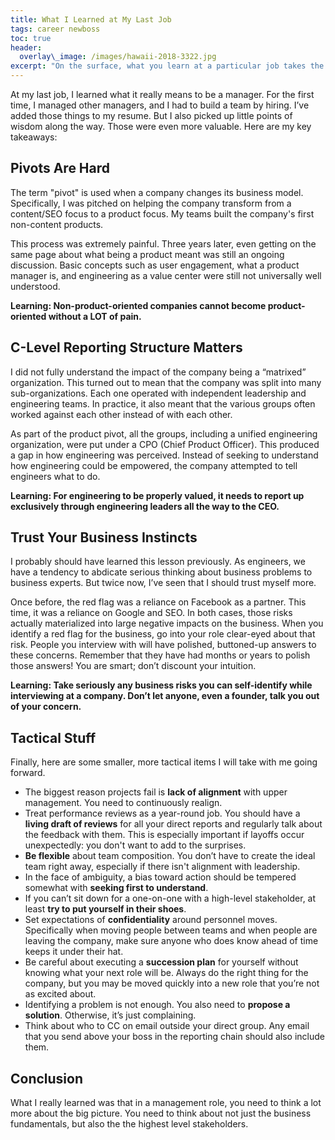 ```yaml
---
title: What I Learned at My Last Job
tags: career newboss
toc: true
header:
  overlay\_image: /images/hawaii-2018-3322.jpg
excerpt: "On the surface, what you learn at a particular job takes the form of bullet points on your resume. But there are also deeper, more private lessons."
--- 
```


At my last job, I learned what it really means to be a manager. For the first time, I managed other managers, and I had to build a team by hiring. I’ve added those things to my resume. But I also picked up little points of wisdom along the way. Those were even more valuable. Here are my key takeaways:  

## Pivots Are Hard

The term "pivot" is used when a company changes its business model. Specifically, I was pitched on helping the company transform from a content/SEO focus to a product focus. My teams built the company's first non-content products. 

This process was extremely painful. Three years later, even getting on the same page about what being a product meant was still an ongoing discussion. Basic concepts such as user engagement, what a product manager is, and engineering as a value center were still not universally well understood. 

**Learning: Non-product-oriented companies cannot become product-oriented without a LOT of pain.**

## C-Level Reporting Structure Matters

I did not fully understand the impact of the company being a “matrixed” organization. This turned out to mean that the company was split into many sub-organizations. Each one operated with independent leadership and engineering teams. In practice, it also meant that the various groups often worked against each other instead of with each other. 

As part of the product pivot, all the groups, including a unified engineering organization, were put under a CPO (Chief Product Officer). This produced a gap in how engineering was perceived. Instead of seeking to understand how engineering could be empowered, the company attempted to tell engineers what to do. 

**Learning: For engineering to be properly valued, it needs to report up exclusively through engineering leaders all the way to the CEO.**

## Trust Your Business Instincts

I probably should have learned this lesson previously. As engineers, we have a tendency to abdicate serious thinking about business problems to business experts. But twice now, I’ve seen that I should trust myself more. 

Once before, the red flag was a reliance on Facebook as a partner. This time, it was a reliance on Google and SEO. In both cases, those risks actually materialized into large negative impacts on the business. When you identify a red flag for the business, go into your role clear-eyed about that risk. People you interview with will have polished, buttoned-up answers to these concerns. Remember that they have had months or years to polish those answers! You are smart; don’t discount your intuition. 

**Learning: Take seriously any business risks you can self-identify while interviewing at a company. Don’t let anyone, even a founder, talk you out of your concern.**

## Tactical Stuff

Finally, here are some smaller, more tactical items I will take with me going forward. 

- The biggest reason projects fail is **lack of alignment** with upper management. You need to continuously realign. 
- Treat performance reviews as a year-round job. You should have a **living draft of reviews** for all your direct reports and regularly talk about the feedback with them. This is especially important if layoffs occur unexpectedly: you don't want to add to the surprises. 
- **Be flexible** about team composition. You don’t have to create the ideal team right away, especially if there isn't alignment with leadership. 
- In the face of ambiguity, a bias toward action should be tempered somewhat with **seeking first to understand**. 
- If you can’t sit down for a one-on-one with a high-level stakeholder, at least **try to put yourself in their shoes**. 
- Set expectations of **confidentiality** around personnel moves. Specifically when moving people between teams and when people are leaving the company, make sure anyone who does know ahead of time keeps it under their hat. 
- Be careful about executing a **succession plan** for yourself without knowing what your next role will be. Always do the right thing for the company, but you may be moved quickly into a new role that you’re not as excited about.
- Identifying a problem is not enough. You also need to **propose a solution**. Otherwise, it’s just complaining. 
- Think about who to CC on email outside your direct group. Any email that you send above your boss in the reporting chain should also include them. 

## Conclusion 

What I really learned was that in a management role, you need to think a lot more about the big picture. You need to think about not just the business fundamentals, but also the the highest level stakeholders. 